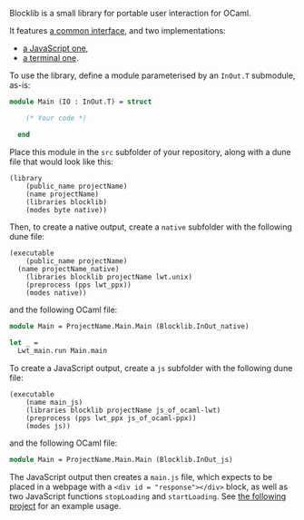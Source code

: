 
Blocklib is a small library for portable user interaction for OCaml.

It features [a common interface](src/inOut.mli), and two implementations:
- [a JavaScript one](js/),
- [a terminal one](native/).

To use the library, define a module parameterised by an `InOut.T` submodule, as-is:
```ocaml
module Main (IO : InOut.T) = struct

	(* Your code *)

  end
```
Place this module in the `src` subfolder of your repository, along with a dune file that would look like this:
```
(library
	(public_name projectName)
	(name projectName)
	(libraries blocklib)
	(modes byte native))
```

Then, to create a native output, create a `native` subfolder with the following dune file:
```
(executable
	(public_name projectName)
  (name projectName_native)
	(libraries blocklib projectName lwt.unix)
	(preprocess (pps lwt_ppx))
	(modes native))
```
and the following OCaml file:
```ocaml
module Main = ProjectName.Main.Main (Blocklib.InOut_native)

let _ =
  Lwt_main.run Main.main
```

To create a JavaScript output, create a `js` subfolder with the following dune file:
```
(executable
	(name main_js)
	(libraries blocklib projectName js_of_ocaml-lwt)
	(preprocess (pps lwt_ppx js_of_ocaml-ppx))
	(modes js))
```
and the following OCaml file:
```ocaml
module Main = ProjectName.Main.Main (Blocklib.InOut_js)
```
The JavaScript output then creates a `main.js` file, which expects to be placed in a webpage with a `<div id = "response"></div>` block, as well as two JavaScript functions `stopLoading` and `startLoading`.
See [the following project](https://github.com/Mbodin/tujkuko) for an example usage.

